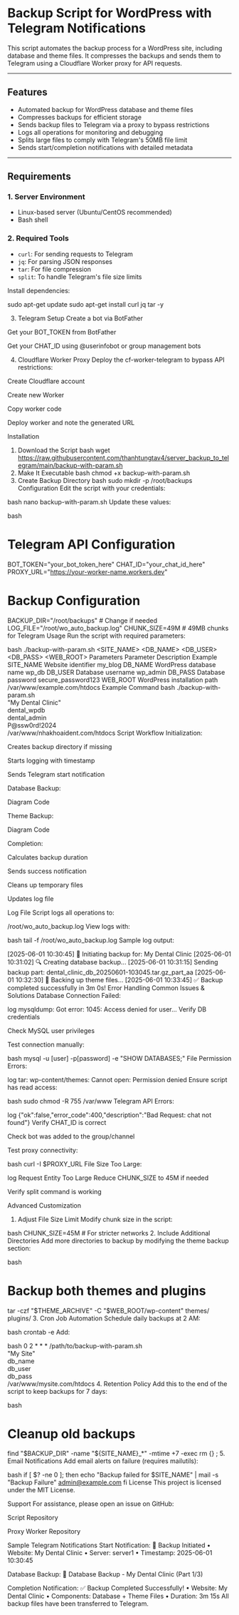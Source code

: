 # Backup Script for WordPress with Telegram Notifications

This script automates the backup process for a WordPress site, including database and theme files. It compresses the backups and sends them to Telegram using a Cloudflare Worker proxy for API requests.

---

## Features

- Automated backup for WordPress database and theme files
- Compresses backups for efficient storage
- Sends backup files to Telegram via a proxy to bypass restrictions
- Logs all operations for monitoring and debugging
- Splits large files to comply with Telegram's 50MB file limit
- Sends start/completion notifications with detailed metadata

---

## Requirements

### 1. Server Environment
- Linux-based server (Ubuntu/CentOS recommended)
- Bash shell

### 2. Required Tools
- `curl`: For sending requests to Telegram
- `jq`: For parsing JSON responses
- `tar`: For file compression
- `split`: To handle Telegram's file size limits

Install dependencies:

sudo apt-get update
sudo apt-get install curl jq tar -y

3. Telegram Setup
Create a bot via BotFather

Get your BOT_TOKEN from BotFather

Get your CHAT_ID using @userinfobot or group management bots

4. Cloudflare Worker Proxy
Deploy the cf-worker-telegram to bypass API restrictions:

Create Cloudflare account

Create new Worker

Copy worker code

Deploy worker and note the generated URL

Installation
1. Download the Script
bash
wget https://raw.githubusercontent.com/thanhtungtav4/server_backup_to_telegram/main/backup-with-param.sh
2. Make It Executable
bash
chmod +x backup-with-param.sh
3. Create Backup Directory
bash
sudo mkdir -p /root/backups
Configuration
Edit the script with your credentials:

bash
nano backup-with-param.sh
Update these values:

bash
# Telegram API Configuration
BOT_TOKEN="your_bot_token_here"
CHAT_ID="your_chat_id_here"
PROXY_URL="https://your-worker-name.workers.dev"

# Backup Configuration
BACKUP_DIR="/root/backups"        # Change if needed
LOG_FILE="/root/wo_auto_backup.log"
CHUNK_SIZE=49M                    # 49MB chunks for Telegram
Usage
Run the script with required parameters:

bash
./backup-with-param.sh <SITE_NAME> <DB_NAME> <DB_USER> <DB_PASS> <WEB_ROOT>
Parameters
Parameter	Description	Example
SITE_NAME	Website identifier	my_blog
DB_NAME	WordPress database name	wp_db
DB_USER	Database username	wp_admin
DB_PASS	Database password	secure_password123
WEB_ROOT	WordPress installation path	/var/www/example.com/htdocs
Example Command
bash
./backup-with-param.sh \
    "My Dental Clinic" \
    dental_wpdb \
    dental_admin \
    P@ssw0rd!2024 \
    /var/www/nhakhoaident.com/htdocs
Script Workflow
Initialization:

Creates backup directory if missing

Starts logging with timestamp

Sends Telegram start notification

Database Backup:

Diagram
Code





Theme Backup:

Diagram
Code




Completion:

Calculates backup duration

Sends success notification

Cleans up temporary files

Updates log file

Log File
Script logs all operations to:

/root/wo_auto_backup.log
View logs with:

bash
tail -f /root/wo_auto_backup.log
Sample log output:

[2025-06-01 10:30:45] 🚀 Initiating backup for: My Dental Clinic
[2025-06-01 10:31:02] 🔍 Creating database backup...
[2025-06-01 10:31:15] Sending backup part: dental_clinic_db_20250601-103045.tar.gz_part_aa
[2025-06-01 10:32:30] 🎨 Backing up theme files...
[2025-06-01 10:33:45] ✅ Backup completed successfully in 3m 0s!
Error Handling
Common Issues & Solutions
Database Connection Failed:

log
mysqldump: Got error: 1045: Access denied for user...
Verify DB credentials

Check MySQL user privileges

Test connection manually:

bash
mysql -u [user] -p[password] -e "SHOW DATABASES;"
File Permission Errors:

log
tar: wp-content/themes: Cannot open: Permission denied
Ensure script has read access:

bash
sudo chmod -R 755 /var/www
Telegram API Errors:

log
{"ok":false,"error_code":400,"description":"Bad Request: chat not found"}
Verify CHAT_ID is correct

Check bot was added to the group/channel

Test proxy connectivity:

bash
curl -I $PROXY_URL
File Size Too Large:

log
Request Entity Too Large
Reduce CHUNK_SIZE to 45M if needed

Verify split command is working

Advanced Customization
1. Adjust File Size Limit
Modify chunk size in the script:

bash
CHUNK_SIZE=45M  # For stricter networks
2. Include Additional Directories
Add more directories to backup by modifying the theme backup section:

bash
# Backup both themes and plugins
tar -czf "$THEME_ARCHIVE" -C "$WEB_ROOT/wp-content" themes/ plugins/
3. Cron Job Automation
Schedule daily backups at 2 AM:

bash
crontab -e
Add:

bash
0 2 * * * /path/to/backup-with-param.sh \
    "My Site" \
    db_name \
    db_user \
    db_pass \
    /var/www/mysite.com/htdocs
4. Retention Policy
Add this to the end of the script to keep backups for 7 days:

bash
# Cleanup old backups
find "$BACKUP_DIR" -name "${SITE_NAME}_*" -mtime +7 -exec rm {} \;
5. Email Notifications
Add email alerts on failure (requires mailutils):

bash
if [ $? -ne 0 ]; then
    echo "Backup failed for $SITE_NAME" | mail -s "Backup Failure" admin@example.com
fi
License
This project is licensed under the MIT License.

Support
For assistance, please open an issue on GitHub:

Script Repository

Proxy Worker Repository

Sample Telegram Notifications
Start Notification:
🔄 Backup Initiated
• Website: My Dental Clinic
• Server: server1
• Timestamp: 2025-06-01 10:30:45

Database Backup:
💾 Database Backup - My Dental Clinic (Part 1/3)

Completion Notification:
✅ Backup Completed Successfully!
• Website: My Dental Clinic
• Components: Database + Theme Files
• Duration: 3m 15s
All backup files have been transferred to Telegram.
